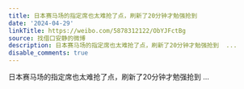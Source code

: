 ```yaml
---
title: 日本赛马场的指定席也太难抢了点，刷新了20分钟才勉强抢到
date: '2024-04-29'
linkTitle: https://weibo.com/5878312122/ObYJFctBg
source: 找借口安静的微博
description: 日本赛马场的指定席也太难抢了点，刷新了20分钟才勉强抢到  ...
disable_comments: true
---
```

日本赛马场的指定席也太难抢了点，刷新了20分钟才勉强抢到  ...